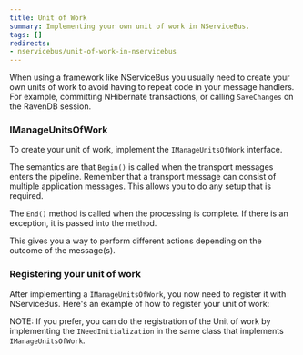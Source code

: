 ```yaml
---
title: Unit of Work
summary: Implementing your own unit of work in NServiceBus.
tags: []
redirects:
- nservicebus/unit-of-work-in-nservicebus
---
```


When using a framework like NServiceBus you usually need to create your own units of work to avoid having to repeat code in your message handlers. For example, committing NHibernate transactions, or calling `SaveChanges` on the RavenDB session.

### IManageUnitsOfWork 

To create your unit of work, implement the `IManageUnitsOfWork` interface. 

<!-- import UnitOfWorkImplementation -->

The semantics are that `Begin()` is called when the transport messages enters the pipeline. Remember that a transport message can consist of multiple application messages. This allows you to do any setup that is required. 

The `End()` method is called when the processing is complete. If there is an exception, it is passed into the method. 

This gives you a way to perform different actions depending on the outcome of the message(s).

### Registering your unit of work 

After implementing a `IManageUnitsOfWork`, you now need to register it with NServiceBus. 
Here's an example of how to register your unit of work:  

<!-- import InstancePerUnitOfWorkRegistration -->

NOTE: If you prefer, you can do the registration of the Unit of work by implementing the `INeedInitialization` in the same class that implements `IManageUnitsOfWork`.

